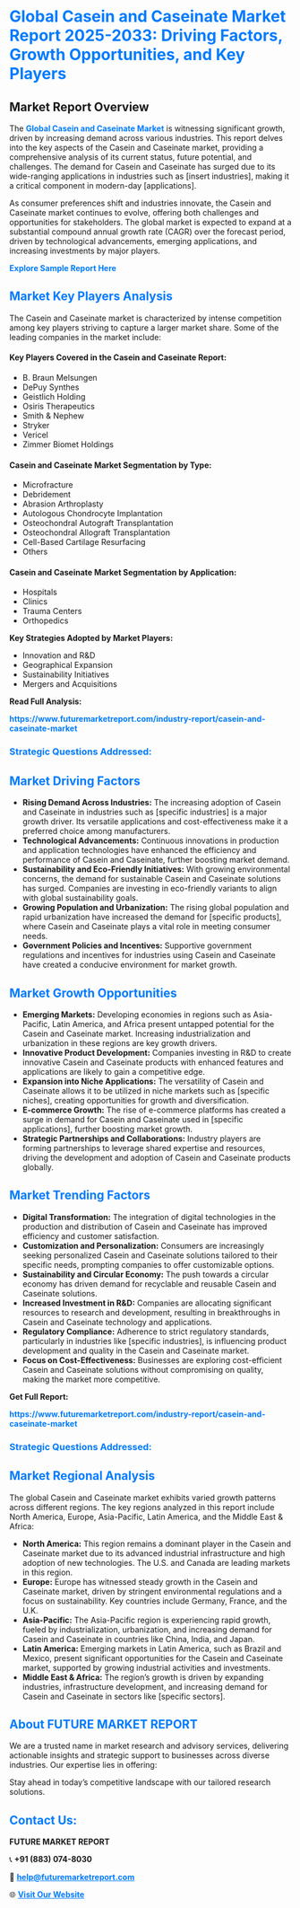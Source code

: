 <h1 style="color: #007BFF;">Global Casein and Caseinate Market Report 2025-2033: Driving Factors, Growth Opportunities, and Key Players</h1>

<section id="overview">
<h2>Market Report Overview</h2>
<p>The <a href="https://www.futuremarketreport.com/industry-report/casein-and-caseinate-market" style="color: #007BFF; text-decoration: none;"><strong>Global Casein and Caseinate Market</strong></a> is witnessing significant growth, driven by increasing demand across various industries. This report delves into the key aspects of the Casein and Caseinate market, providing a comprehensive analysis of its current status, future potential, and challenges. The demand for Casein and Caseinate has surged due to its wide-ranging applications in industries such as [insert industries], making it a critical component in modern-day [applications].</p>
<p>As consumer preferences shift and industries innovate, the Casein and Caseinate market continues to evolve, offering both challenges and opportunities for stakeholders. The global market is expected to expand at a substantial compound annual growth rate (CAGR) over the forecast period, driven by technological advancements, emerging applications, and increasing investments by major players.</p>
</section>

<section id="overview">
<p><a href="https://www.futuremarketreport.com/request-sample/reportId=34106" style="color: #007BFF; text-decoration: none;"><strong>Explore Sample Report Here</strong></a></p>
</section>

<section id="key-players">
<h2 style="color: #007BFF;">Market Key Players Analysis</h2>
<p>The Casein and Caseinate market is characterized by intense competition among key players striving to capture a larger market share. Some of the leading companies in the market include:</p>
<h4>Key Players Covered in the Casein and Caseinate Report:</h4>
<ul><li>B. Braun Melsungen</li><li>DePuy Synthes</li><li>Geistlich Holding</li><li>Osiris Therapeutics</li><li>Smith &amp; Nephew</li><li>Stryker</li><li>Vericel</li><li>Zimmer Biomet Holdings</li></ul>
<h4>Casein and Caseinate Market Segmentation by Type:</h4>
<ul><li>Microfracture</li><li>Debridement</li><li>Abrasion Arthroplasty</li><li>Autologous Chondrocyte Implantation</li><li>Osteochondral Autograft Transplantation</li><li>Osteochondral Allograft Transplantation</li><li>Cell-Based Cartilage Resurfacing</li><li>Others</li></ul>

<h4>Casein and Caseinate Market Segmentation by Application:</h4>
<ul><li>Hospitals</li><li>Clinics</li><li>Trauma Centers</li><li>Orthopedics</li></ul>
<p><strong>Key Strategies Adopted by Market Players:</strong></p>
<ul>
<li>Innovation and R&D</li>
<li>Geographical Expansion</li>
<li>Sustainability Initiatives</li>
<li>Mergers and Acquisitions</li>
</ul>
</section>

<section>
<p><strong>Read Full Analysis: </strong></p><a href="https://www.futuremarketreport.com/industry-report/casein-and-caseinate-market" style="color: #007BFF; text-decoration: none;"><strong>https://www.futuremarketreport.com/industry-report/casein-and-caseinate-market</strong></a>
<h3 style="color: #007BFF;">Strategic Questions Addressed:</h3>
</section>

<section id="driving-factors">
<h2 style="color: #007BFF;">Market Driving Factors</h2>
<ul>
<li><strong>Rising Demand Across Industries:</strong> The increasing adoption of Casein and Caseinate in industries such as [specific industries] is a major growth driver. Its versatile applications and cost-effectiveness make it a preferred choice among manufacturers.</li>
<li><strong>Technological Advancements:</strong> Continuous innovations in production and application technologies have enhanced the efficiency and performance of Casein and Caseinate, further boosting market demand.</li>
<li><strong>Sustainability and Eco-Friendly Initiatives:</strong> With growing environmental concerns, the demand for sustainable Casein and Caseinate solutions has surged. Companies are investing in eco-friendly variants to align with global sustainability goals.</li>
<li><strong>Growing Population and Urbanization:</strong> The rising global population and rapid urbanization have increased the demand for [specific products], where Casein and Caseinate plays a vital role in meeting consumer needs.</li>
<li><strong>Government Policies and Incentives:</strong> Supportive government regulations and incentives for industries using Casein and Caseinate have created a conducive environment for market growth.</li>
</ul>
</section>

<section id="growth-opportunities">
<h2 style="color: #007BFF;">Market Growth Opportunities</h2>
<ul>
<li><strong>Emerging Markets:</strong> Developing economies in regions such as Asia-Pacific, Latin America, and Africa present untapped potential for the Casein and Caseinate market. Increasing industrialization and urbanization in these regions are key growth drivers.</li>
<li><strong>Innovative Product Development:</strong> Companies investing in R&D to create innovative Casein and Caseinate products with enhanced features and applications are likely to gain a competitive edge.</li>
<li><strong>Expansion into Niche Applications:</strong> The versatility of Casein and Caseinate allows it to be utilized in niche markets such as [specific niches], creating opportunities for growth and diversification.</li>
<li><strong>E-commerce Growth:</strong> The rise of e-commerce platforms has created a surge in demand for Casein and Caseinate used in [specific applications], further boosting market growth.</li>
<li><strong>Strategic Partnerships and Collaborations:</strong> Industry players are forming partnerships to leverage shared expertise and resources, driving the development and adoption of Casein and Caseinate products globally.</li>
</ul>
</section>

<section id="trending-factors">
<h2 style="color: #007BFF;">Market Trending Factors</h2>
<ul>
<li><strong>Digital Transformation:</strong> The integration of digital technologies in the production and distribution of Casein and Caseinate has improved efficiency and customer satisfaction.</li>
<li><strong>Customization and Personalization:</strong> Consumers are increasingly seeking personalized Casein and Caseinate solutions tailored to their specific needs, prompting companies to offer customizable options.</li>
<li><strong>Sustainability and Circular Economy:</strong> The push towards a circular economy has driven demand for recyclable and reusable Casein and Caseinate solutions.</li>
<li><strong>Increased Investment in R&D:</strong> Companies are allocating significant resources to research and development, resulting in breakthroughs in Casein and Caseinate technology and applications.</li>
<li><strong>Regulatory Compliance:</strong> Adherence to strict regulatory standards, particularly in industries like [specific industries], is influencing product development and quality in the Casein and Caseinate market.</li>
<li><strong>Focus on Cost-Effectiveness:</strong> Businesses are exploring cost-efficient Casein and Caseinate solutions without compromising on quality, making the market more competitive.</li>
</ul>
</section>

<section>
<p><strong>Get Full Report: </strong></p><a href="https://www.futuremarketreport.com/industry-report/casein-and-caseinate-market" style="color: #007BFF; text-decoration: none;"><strong>https://www.futuremarketreport.com/industry-report/casein-and-caseinate-market</strong></a>
<h3 style="color: #007BFF;">Strategic Questions Addressed:</h3>
</section>


<section id="regional-analysis">
<h2 style="color: #007BFF;">Market Regional Analysis</h2>
<p>The global Casein and Caseinate market exhibits varied growth patterns across different regions. The key regions analyzed in this report include North America, Europe, Asia-Pacific, Latin America, and the Middle East & Africa:</p>
<ul>
<li><strong>North America:</strong> This region remains a dominant player in the Casein and Caseinate market due to its advanced industrial infrastructure and high adoption of new technologies. The U.S. and Canada are leading markets in this region.</li>
<li><strong>Europe:</strong> Europe has witnessed steady growth in the Casein and Caseinate market, driven by stringent environmental regulations and a focus on sustainability. Key countries include Germany, France, and the U.K.</li>
<li><strong>Asia-Pacific:</strong> The Asia-Pacific region is experiencing rapid growth, fueled by industrialization, urbanization, and increasing demand for Casein and Caseinate in countries like China, India, and Japan.</li>
<li><strong>Latin America:</strong> Emerging markets in Latin America, such as Brazil and Mexico, present significant opportunities for the Casein and Caseinate market, supported by growing industrial activities and investments.</li>
<li><strong>Middle East & Africa:</strong> The region’s growth is driven by expanding industries, infrastructure development, and increasing demand for Casein and Caseinate in sectors like [specific sectors].</li>
</ul>
</section>

<footer>
<h2 style="color: #007BFF;">About FUTURE MARKET REPORT</h2>
<p>We are a trusted name in market research and advisory services, delivering actionable insights and strategic support to businesses across diverse industries. Our expertise lies in offering:</p>

<p>Stay ahead in today’s competitive landscape with our tailored research solutions.</p>

<h2 style="color: #007BFF;">Contact Us:</h2>
<p><strong>FUTURE MARKET REPORT</strong></p>
<p>📞 <strong>+91 (883) 074-8030</strong></p>
<p>📧 <strong><a href="mailto:help@futuremarketreport.com" style="color: #007BFF;">help@futuremarketreport.com</a></strong></p>
<p>🌐 <strong><a href="https://www.futuremarketreport.com/" style="color: #007BFF;">Visit Our Website</a></strong></p>
</footer>